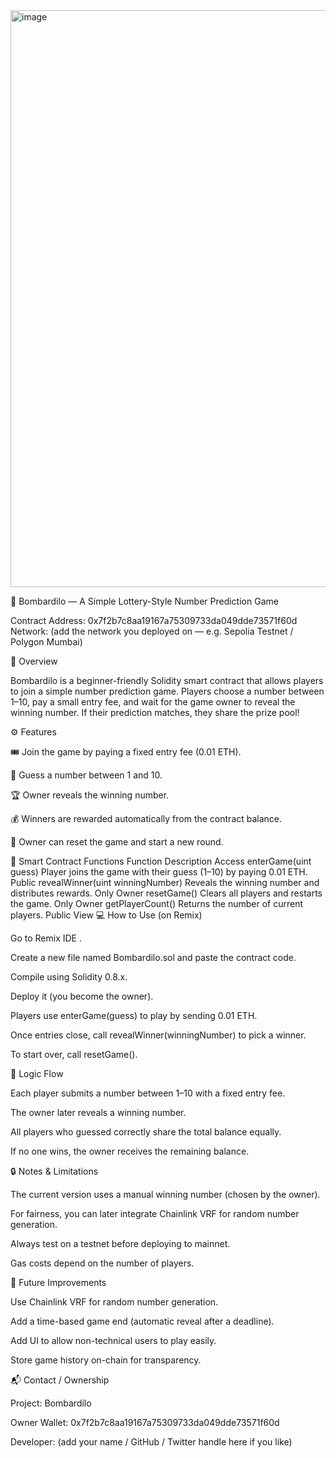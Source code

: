 <img width="1612" height="923" alt="image" src="https://github.com/user-attachments/assets/02cdb463-390a-4911-b560-e3d8ea43cd79" />

🎯 Bombardilo — A Simple Lottery-Style Number Prediction Game

Contract Address: 0x7f2b7c8aa19167a75309733da049dde73571f60d
Network: (add the network you deployed on — e.g. Sepolia Testnet / Polygon Mumbai)

🧩 Overview

Bombardilo is a beginner-friendly Solidity smart contract that allows players to join a simple number prediction game.
Players choose a number between 1–10, pay a small entry fee, and wait for the game owner to reveal the winning number.
If their prediction matches, they share the prize pool!

⚙️ Features

🎟️ Join the game by paying a fixed entry fee (0.01 ETH).

🔢 Guess a number between 1 and 10.

🏆 Owner reveals the winning number.

💰 Winners are rewarded automatically from the contract balance.

🔁 Owner can reset the game and start a new round.

📜 Smart Contract Functions
Function	Description	Access
enterGame(uint guess)	Player joins the game with their guess (1–10) by paying 0.01 ETH.	Public
revealWinner(uint winningNumber)	Reveals the winning number and distributes rewards.	Only Owner
resetGame()	Clears all players and restarts the game.	Only Owner
getPlayerCount()	Returns the number of current players.	Public View
💻 How to Use (on Remix)

Go to Remix IDE
.

Create a new file named Bombardilo.sol and paste the contract code.

Compile using Solidity 0.8.x.

Deploy it (you become the owner).

Players use enterGame(guess) to play by sending 0.01 ETH.

Once entries close, call revealWinner(winningNumber) to pick a winner.

To start over, call resetGame().

🧠 Logic Flow

Each player submits a number between 1–10 with a fixed entry fee.

The owner later reveals a winning number.

All players who guessed correctly share the total balance equally.

If no one wins, the owner receives the remaining balance.

🔒 Notes & Limitations

The current version uses a manual winning number (chosen by the owner).

For fairness, you can later integrate Chainlink VRF for random number generation.

Always test on a testnet before deploying to mainnet.

Gas costs depend on the number of players.

🧱 Future Improvements

Use Chainlink VRF for random number generation.

Add a time-based game end (automatic reveal after a deadline).

Add UI to allow non-technical users to play easily.

Store game history on-chain for transparency.

📬 Contact / Ownership

Project: Bombardilo

Owner Wallet: 0x7f2b7c8aa19167a75309733da049dde73571f60d

Developer: (add your name / GitHub / Twitter handle here if you like)
